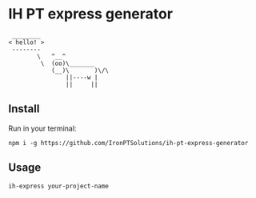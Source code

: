 # IH PT express generator

```
 ________
< hello! >
 --------
        \   ^__^
         \  (oo)\_______
            (__)\       )\/\
                ||----w |
                ||     ||
```


## Install

Run in your terminal:

```
npm i -g https://github.com/IronPTSolutions/ih-pt-express-generator
```

## Usage

```
ih-express your-project-name
```
